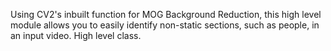 Using CV2's inbuilt function for MOG Background Reduction, this high level module allows you to easily identify non-static sections, such as people, in an input video. High level class.
